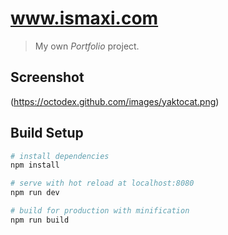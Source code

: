 # www.ismaxi.com

> My own *Portfolio* project.

## Screenshot

(https://octodex.github.com/images/yaktocat.png)

## Build Setup

``` bash
# install dependencies
npm install

# serve with hot reload at localhost:8080
npm run dev

# build for production with minification
npm run build

```
